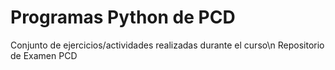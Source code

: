 # Programas Python de PCD
Conjunto de ejercicios/actividades realizadas durante el curso\n
Repositorio de Examen PCD
